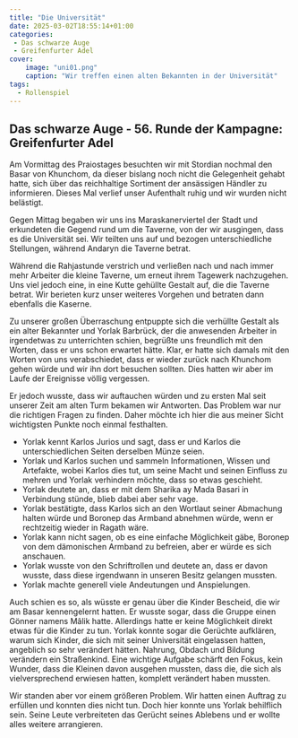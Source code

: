 ```yaml
---
title: "Die Universität"
date: 2025-03-02T18:55:14+01:00
categories:
 - Das schwarze Auge
 - Greifenfurter Adel
cover:
    image: "uni01.png"
    caption: "Wir treffen einen alten Bekannten in der Universität"
tags:
  - Rollenspiel
---
```


## Das schwarze Auge - 56. Runde der Kampagne: Greifenfurter Adel

Am Vormittag des Praiostages besuchten wir mit Stordian nochmal den Basar von Khunchom, da dieser bislang noch nicht die Gelegenheit gehabt hatte, sich über das reichhaltige Sortiment der ansässigen Händler zu informieren. Dieses Mal verlief unser Aufenthalt ruhig und wir wurden nicht belästigt.

Gegen Mittag begaben wir uns ins Maraskanerviertel der Stadt und erkundeten die Gegend rund um die Taverne, von der wir ausgingen, dass es die Universität sei. Wir teilten uns auf und bezogen unterschiedliche Stellungen, während Andaryn die Taverne betrat.

Während die Rahjastunde verstrich und verließen nach und nach immer mehr Arbeiter die kleine Taverne, um erneut ihrem Tagewerk nachzugehen. Uns viel jedoch eine, in eine Kutte gehüllte Gestalt auf, die die Taverne betrat. Wir berieten kurz unser weiteres Vorgehen und betraten dann ebenfalls die Kaserne.

Zu unserer großen Überraschung entpuppte sich die verhüllte Gestalt als ein alter Bekannter und Yorlak Barbrück, der die anwesenden Arbeiter in irgendetwas zu unterrichten schien, begrüßte uns freundlich mit den Worten, dass er uns schon erwartet hätte. Klar, er hatte sich damals mit den Worten von uns verabschiedet, dass er wieder zurück nach Khunchom gehen würde und wir ihn dort besuchen sollten. Dies hatten wir aber im Laufe der Ereignisse völlig vergessen.

Er jedoch wusste, dass wir auftauchen würden und zu ersten Mal seit unserer Zeit am alten Turm bekamen wir Antworten. Das Problem war nur die richtigen Fragen zu finden. Daher möchte ich hier die aus meiner Sicht wichtigsten Punkte noch einmal festhalten.

- Yorlak kennt Karlos Jurios und sagt, dass er und Karlos die unterschiedlichen Seiten derselben Münze seien.
- Yorlak und Karlos suchen und sammeln Informationen, Wissen und Artefakte, wobei Karlos dies tut, um seine Macht und seinen Einfluss zu mehren und Yorlak verhindern möchte, dass so etwas geschieht.
- Yorlak deutete an, dass er mit dem Sharika ay Mada Basari in Verbindung stünde, blieb dabei aber sehr vage.
- Yorlak bestätigte, dass Karlos sich an den Wortlaut seiner Abmachung halten würde und Boronep das Armband abnehmen würde, wenn er rechtzeitig wieder in Ragath wäre.
- Yorlak kann nicht sagen, ob es eine einfache Möglichkeit gäbe, Boronep von dem dämonischen Armband zu befreien, aber er würde es sich anschauen.
- Yorlak wusste von den Schriftrollen und deutete an, dass er davon wusste, dass diese irgendwann in unseren Besitz gelangen mussten.
- Yorlak machte generell viele Andeutungen und Anspielungen.

Auch schien es so, als wüsste er genau über die Kinder Bescheid, die wir am Basar kennengelernt hatten. Er wusste sogar, dass die Gruppe einen Gönner namens Mâlik hatte. Allerdings hatte er keine Möglichkeit direkt etwas für die Kinder zu tun. Yorlak konnte sogar die Gerüchte aufklären, warum sich Kinder, die sich mit seiner Universität eingelassen hatten, angeblich so sehr verändert hätten. Nahrung, Obdach und Bildung verändern ein Straßenkind. Eine wichtige Aufgabe schärft den Fokus, kein Wunder, dass die Kleinen davon ausgehen mussten, dass die, die sich als vielversprechend erwiesen hatten, komplett verändert haben mussten.

Wir standen aber vor einem größeren Problem. Wir hatten einen Auftrag zu erfüllen und konnten dies nicht tun. Doch hier konnte uns Yorlak behilflich sein. Seine Leute verbreiteten das Gerücht seines Ablebens und er wollte alles weitere arrangieren.
